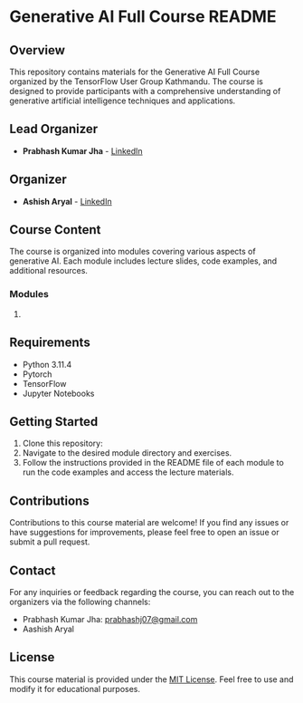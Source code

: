# Generative AI Full Course README

## Overview
This repository contains materials for the Generative AI Full Course organized by the TensorFlow User Group Kathmandu. The course is designed to provide participants with a comprehensive understanding of generative artificial intelligence techniques and applications.

## Lead Organizer
- **Prabhash Kumar Jha** - [LinkedIn](https://www.linkedin.com/in/prabhash-kumar-jha/)

## Organizer
- **Ashish Aryal** - [LinkedIn](https://www.linkedin.com/in/ashish-aryal-030875201/)

## Course Content
The course is organized into modules covering various aspects of generative AI. Each module includes lecture slides, code examples, and additional resources.

### Modules
1.

## Requirements
- Python 3.11.4
- Pytorch
- TensorFlow
- Jupyter Notebooks

## Getting Started
1. Clone this repository:
2. Navigate to the desired module directory and exercises.
3. Follow the instructions provided in the README file of each module to run the code examples and access the lecture materials.

## Contributions
Contributions to this course material are welcome! If you find any issues or have suggestions for improvements, please feel free to open an issue or submit a pull request.

## Contact
For any inquiries or feedback regarding the course, you can reach out to the organizers via the following channels:
- Prabhash Kumar Jha: prabhashj07@gmail.com
- Aashish Aryal

## License
This course material is provided under the [MIT License](LICENSE). Feel free to use and modify it for educational purposes.

